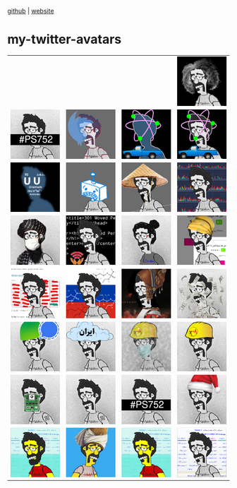[github](https://github.com/iamvee/avatars) | [website](http://iamv.ir/avatars)

# my-twitter-avatars


|     |      |     |    |
|-----|------|-----|----|
| | | | ![namjoo](./static/avatar-namjoo.png "محسن نامجو - آوریل ۲۰۲۱")   |
| ![ukraine-plane](./static/avatar9.png "هواپیمای اوکراینی")      | ![twitter](./static/avatar-twitter-down.png "twitter was down on April 18th 2021")  | [![nissan](./static/avatar-nissan.png "روی همین عکس کلیک کنید تا لینک سخنرانی مربوطه رو ببینید")](https://twitter.com/mhnajmi64/status/1382315879560527872)     | ![nissan](./static/avatar-nissan-1.png) | 
| ![uranium](./static/avatar-uranium.png "اورانیم") | ![china](./static/avatar-google.png "به مناسبت پیام‌های خطای ۴۰۳ از طرف گوگل و جلوگیری از دسترسی به برخی سرویس‌ها حتی با وی پی ان") |  ![china](./static/avatar-china.png "به مناسبت امضای قرارداد ۲۵ ساله با چین")  |  ![internet shit](./static/avatar-ekhtelalat.png "به مناسبت اختلالات شبانه اینترنت در روز‌های اخیر")  |
|  ![taliban](./static/avatar-taliban.png "به مناسبت رفع کدورت‌ها در سطح ملی با طالبان اینا")  | ![filternet-melli](./static/avatar-filternet.png "به مناسبت پنج دقیقه ملی شدن اینترنت در بامداد ۱۲ فروردین") | ![job](./static/avatar-new-job.png "آواتار مناسبتی برای استارت شغل جدید") | ![banana](./static/avatar-banana.png "موز کیلویی ۵۰ تومن آخه؟") | 
| ![mosaed](./static/avatar-mosaaed.png "دستگیری محمد مساعد در ترکیه") | ![moscow](./static/avatar-novichok.png "دستگیری الکسی ناوالنی در فرودگاه مسکو 18/01/2021") | ![aghdashloo](./static/avatar-aghdashloo.png "رکورد فروش آثار هنری(؟) در حراج تهران: تابلوی آغداشلو ۲۷/۱۰/۹۹") | ![signal](./static/avatar-dollar.png "کاهش قیمت دلار تا ۲۳ هزار تومان  ۲۷/۱۰/۹۹") | 
| ![signal](./static/avatar-bazar-signal.png "حذف پیام‌رسان سیگنال از مارکت‌های ایرانی از جمله کافه بازار ۲۶/۱۰/۹۹")  | ![irancloud](./static/avatar-iran-cleoud.png "مباحث مربوط به پروژهٔ ابر ایران ۲۴ و ۲۵ دی ۹۹") | ![elec-polution](./static/avatarpol.png "آلودگی هوای تهران به خاطر مازوت + قطع برق گسترده در تهران") |  ![elec](./static/avatar-elec.png "قطع برق گسترده در تهران") | 
| ![vaccine2](./static/avatar-gps2.png "اظهار این ادعا که در واکسن‌های خارجی، جی‌پی‌اس وجود دارد") | ![vaccine](./static/avatar88.png "اعلام عدم خریداری واکسن فایز و مدرنا برای ایرانیان توسط مسئولین") | ![ukraine-plane](./static/avatar9.png "سالگرد سقوط هواپیمای اوکراینی")  | ![christmas](./static/avatar-ch.png "کریسمس") | 
| ![movember](./static/avatar5.png "No Shave November") | [![movlana](./static/movlana.png " لوگوی کانال تلگرام و پادکست «غزل مزل» برای مشاهده پادکست روی کست‌باکس روی تصویر کلیک کنید")](https://castbox.fm/channel/id3480742?country=us)  | ![internet-color-version](./static/avatar3.png "سالگرد قطع اینترنت سراسری آبان ۹۸ - ورژن رنگی") | ![internet](./static/EmxiWThWMAM2gMr.png "سالگرد قطع اینترنت سراسری آبان ۹۸") |

